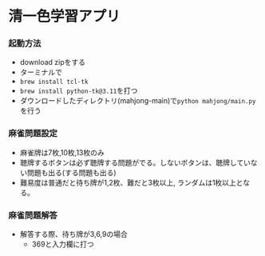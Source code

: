 # 清一色学習アプリ

### 起動方法
- download zipをする
- ターミナルで
- `brew install tcl-tk`
- `brew install python-tk@3.11`を打つ
- ダウンロードしたディレクトリ(mahjong-main)で`python mahjong/main.py`を行う


### 麻雀問題設定
- 麻雀牌は7枚,10枚,13枚のみ
- 聴牌するボタンは必ず聴牌する問題がでる。しないボタンは、聴牌していない問題も出る(する問題も出る)
- 難易度は普通だと待ち牌が1,2枚、難だと3枚以上, ランダムは1枚以上となる。

### 麻雀問題解答
- 解答する際、待ち牌が3,6,9の場合
  - 369と入力欄に打つ
